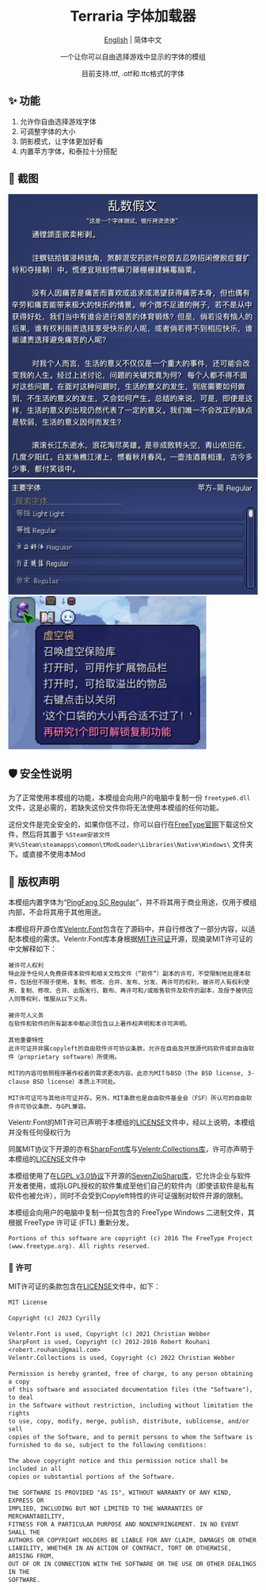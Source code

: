 ﻿<h1 align="center">Terraria 字体加载器</h1>

<div align="center">

[English](./README.md) | 简体中文

一个让你可以自由选择游戏中显示的字体的模组

目前支持.ttf, .otf和.ttc格式的字体

</div>

## ✨ 功能
1. 允许你自由选择游戏字体
2. 可调整字体的大小
3. 阴影模式，让字体更加好看
4. 内置苹方字体，和泰拉十分搭配

## 🧩 截图
<img src=".res/zh-lorem-ipsum.png" width="600" />
<br/>
<img src=".res/zh-search-text.png" width="600" />
<br/>
<img src=".res/zh-void-bag.png" width="400" />

## 🛡️ 安全性说明
为了正常使用本模组的功能，本模组会向用户的电脑中复制一份 `freetype6.dll` 文件，这是必需的，若缺失这份文件你将无法使用本模组的任何功能。

这份文件是完全安全的，如果你信不过，你可以自行在[FreeType官网](https://www.freetype.org/)下载这份文件，然后将其置于 `%Steam安装文件夹%\Steam\steamapps\common\tModLoader\Libraries\Native\Windows\` 文件夹下。或直接不使用本Mod

## 📗 版权声明
本模组内置字体为“[PingFang SC Regular](https://zh.wikipedia.org/zh-cn/%E8%8B%B9%E6%96%B9)”，并不将其用于商业用途，仅用于模组内部，不会将其用于其他用途。

本模组将开源仓库[Velentr.Font](https://github.com/vonderborch/Velentr.Font)包含在了源码中，并自行修改了一部分内容，以适配本模组的需求。Velentr.Font库本身根据[MIT许可证](https://zh.wikipedia.org/zh-cn/MIT%E8%A8%B1%E5%8F%AF%E8%AD%89)开源，现摘录MIT许可证的中文解释如下：

```
被许可人权利
特此授予任何人免费获得本软件和相关文档文件（“软件”）副本的许可，不受限制地处理本软件，包括但不限于使用、复制、修改、合并、发布、分发、再许可的权利，被许可人有权利使用、复制、修改、合并、出版发行、散布、再许可和/或贩售软件及软件的副本，及授予被供应人同等权利，惟服从以下义务。

被许可人义务
在软件和软件的所有副本中都必须包含以上著作权声明和本许可声明。

其他重要特性
此许可证并非属copyleft的自由软件许可协议条款，允许在自由及开放源代码软件或非自由软件（proprietary software）所使用。

MIT的内容可依照程序著作权者的需求更改内容。此亦为MIT与BSD（The BSD license, 3-clause BSD license）本质上不同处。

MIT许可证可与其他许可证并存。另外，MIT条款也是自由软件基金会（FSF）所认可的自由软件许可协议条款，与GPL兼容。
```

Velentr.Font的MIT许可已声明于本模组的[LICENSE](LICENSE)文件中，经以上说明，本模组并没有任何侵权行为

同属MIT协议下开源的亦有[SharpFont库](https://github.com/squid-box/SevenZipSharp)与[Velentr.Collections库](https://github.com/vonderborch/Velentr.Collections)，许可亦声明于本模组的[LICENSE](LICENSE)文件中

本模组使用了在[LGPL v3.0协议](https://zh.wikipedia.org/wiki/GNU%E5%AE%BD%E9%80%9A%E7%94%A8%E5%85%AC%E5%85%B1%E8%AE%B8%E5%8F%AF%E8%AF%81)下开源的[SevenZipSharp库](https://github.com/squid-box/SevenZipSharp)，它允许企业与软件开发者使用，或将LGPL授权的软件集成至他们自己的软件内（即使该软件是私有软件也被允许），同时不会受到Copyleft特性的许可证强制对软件开源的限制。

本模组会向用户的电脑中复制一份其包含的 FreeType Windows 二进制文件，其根据 FreeType 许可证 (FTL) 重新分发。

```
Portions of this software are copyright (c) 2016 The FreeType Project
(www.freetype.org). All rights reserved.
```

### 📃 许可
MIT许可证的条款包含在[LICENSE](LICENSE)文件中，如下：
```text
MIT License

Copyright (c) 2023 Cyrilly

Velentr.Font is used, Copyright (c) 2021 Christian Webber
SharpFont is used, Copyright (c) 2012-2016 Robert Rouhani <robert.rouhani@gmail.com>
Velentr.Collections is used, Copyright (c) 2022 Christian Webber

Permission is hereby granted, free of charge, to any person obtaining a copy
of this software and associated documentation files (the "Software"), to deal
in the Software without restriction, including without limitation the rights
to use, copy, modify, merge, publish, distribute, sublicense, and/or sell
copies of the Software, and to permit persons to whom the Software is
furnished to do so, subject to the following conditions:

The above copyright notice and this permission notice shall be included in all
copies or substantial portions of the Software.

THE SOFTWARE IS PROVIDED "AS IS", WITHOUT WARRANTY OF ANY KIND, EXPRESS OR
IMPLIED, INCLUDING BUT NOT LIMITED TO THE WARRANTIES OF MERCHANTABILITY,
FITNESS FOR A PARTICULAR PURPOSE AND NONINFRINGEMENT. IN NO EVENT SHALL THE
AUTHORS OR COPYRIGHT HOLDERS BE LIABLE FOR ANY CLAIM, DAMAGES OR OTHER
LIABILITY, WHETHER IN AN ACTION OF CONTRACT, TORT OR OTHERWISE, ARISING FROM,
OUT OF OR IN CONNECTION WITH THE SOFTWARE OR THE USE OR OTHER DEALINGS IN THE
SOFTWARE.
```